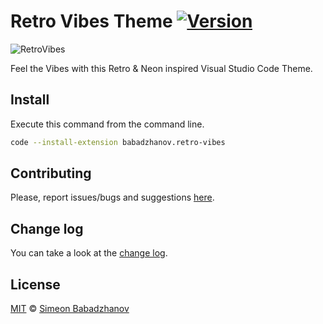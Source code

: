 # Retro Vibes Theme [![Version](https://vsmarketplacebadge.apphb.com/version/babadzhanov.retro-vibes.svg)](https://marketplace.visualstudio.com/items?itemName=Babadzhanov.retro-vibes)

![RetroVibes](https://babadzhanov.gallerycdn.vsassets.io/extensions/babadzhanov/retro-vibes/0.0.1/1589216625644/Microsoft.VisualStudio.Services.Icons.Default)

Feel the Vibes with this Retro & Neon inspired Visual Studio Code Theme.

## Install

Execute this command from the command line.

```bash
code --install-extension babadzhanov.retro-vibes
```

## Contributing

Please, report issues/bugs and suggestions [here](https://github.com/babadzhanov/retro-vibes/issues).

## Change log

You can take a look at the [change log](https://github.com/Babadzhanov/retro-vibes/blob/master/CHANGELOG.md).

## License

[MIT](LICENSE) © [Simeon Babadzhanov](https://github.com/babadzhanov)
